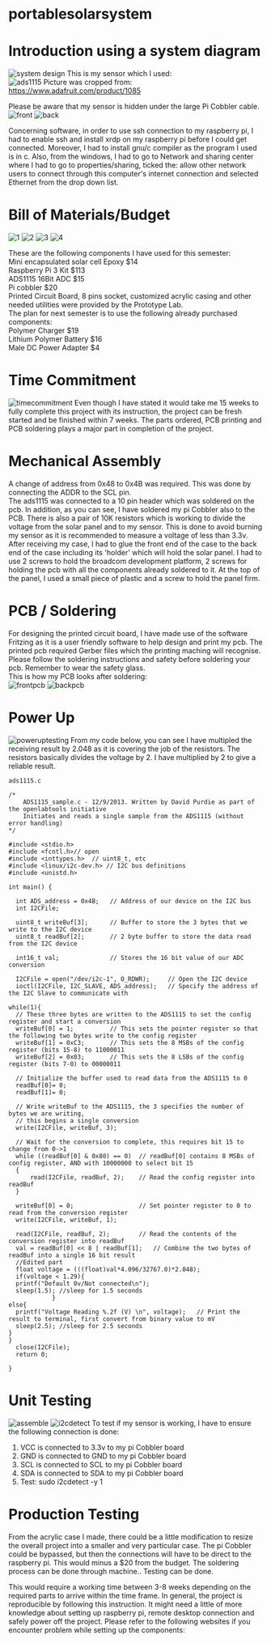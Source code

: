 # portablesolarsystem
# Introduction using a system diagram
![system design](https://user-images.githubusercontent.com/42982622/49830478-453ac500-fd5f-11e8-8344-6b2f8369185e.png)
This is my sensor which I used: <br/>
![ads1115](https://user-images.githubusercontent.com/42982622/49827298-fa1cb400-fd56-11e8-92e4-277b1a9c7a47.png)
Picture was cropped from: https://www.adafruit.com/product/1085 <br/>

Please be aware that my sensor is hidden under the large Pi Cobbler cable. <br/>
![front](https://user-images.githubusercontent.com/42982622/49824300-cdb16980-fd4f-11e8-898e-ef7c0ce9466d.jpg)
![back](https://user-images.githubusercontent.com/42982622/49824316-d30eb400-fd4f-11e8-99d3-79dec2b79726.jpg)


Concerning software, in order to use ssh connection to my raspberry pi, I had to enable ssh and install xrdp on my raspberry pi before I could get connected. Moreover, I had to install gnu/c compiler as the program I used is in c. Also, from the windows, I had to go to Network and sharing center where I had to go to properties/sharing, ticked the: allow other network users to connect through this computer's internet connection and selected Ethernet from the drop down list. <br/>



# Bill of Materials/Budget
![1](https://user-images.githubusercontent.com/42982622/46377610-0a355a80-c667-11e8-8eae-219a86079d8f.jpg)
![2](https://user-images.githubusercontent.com/42982622/46377611-0a355a80-c667-11e8-9caf-cc08f2a2db3f.jpg)
![3](https://user-images.githubusercontent.com/42982622/46377612-0a355a80-c667-11e8-9c26-09587ed1588b.jpg)
![4](https://user-images.githubusercontent.com/42982622/46377613-0a355a80-c667-11e8-8817-46457f73cb27.jpg)

These are the following components I have used for this semester: <br/>
Mini encapsulated solar cell Epoxy $14 <br/>
Raspberry Pi 3 Kit $113 <br/>
ADS1115 16Bit ADC $15 <br/>
Pi cobbler $20 <br/>
Printed Circuit Board, 8 pins socket, customized acrylic casing and other needed utilities were provided by the Prototype Lab. <br/>
The plan for next semester is to use the following already purchased components: <br/>
Polymer Charger $19 <br/>
Lithium Polymer Battery $16 <br/> 
Male DC Power Adapter $4  <br/>

# Time Commitment
![timecommitment](https://user-images.githubusercontent.com/42982622/49824569-65af5300-fd50-11e8-90a7-5e976da4524b.png)
Even though I have stated it would take me 15 weeks to fully complete this project with its instruction, the project can be fresh started and be finished within 7 weeks. The parts ordered, PCB printing and PCB soldering plays a major part in completion of the project. <br/>

# Mechanical Assembly
A change of address from 0x48 to 0x4B was required. This was done by connecting the ADDR to the SCL pin. <br/>
The ads1115 was connected to a 10 pin header which was soldered on the pcb. In addition, as you can see, I have soldered my pi Cobbler also to the PCB. There is also a pair of 10K resistors which is working to divide the voltage from the solar panel and to my sensor. This is done to avoid burning my sensor as it is recommended to measure a voltage of less than 3.3v. <br/>
After receiving my case, I had to glue the front end of the case to the back end of the case including its 'holder' which will hold the solar panel. I had to use 2 screws to hold the broadcom development platform, 2 screws for holding the pcb with all the components already soldered to it. At the top of the panel, I used a small piece of plastic and a screw to hold the panel firm.


# PCB / Soldering
For designing the printed circuit board, I have made use of the software Fritzing as it is a user friendly software to help design and print my pcb. The printed pcb required Gerber files which the printing maching will recognise. <br/>
Please follow the soldering instructions and safety before soldering your pcb. Remember to wear the safety glass. <br/>
This is how my PCB looks after soldering: <br/>
![frontpcb](https://user-images.githubusercontent.com/42982622/49824367-ec176500-fd4f-11e8-8703-3669a34bdb7f.jpg)
![backpcb](https://user-images.githubusercontent.com/42982622/49824368-ec176500-fd4f-11e8-8948-25bf8d5d45ef.jpg)


# Power Up
![poweruptesting](https://user-images.githubusercontent.com/42982622/49824351-e457c080-fd4f-11e8-9f5e-c7b8d0077b0d.png)
From my code below, you can see I have multipled the receiving result by 2.048 as it is covering the job of the resistors. The resistors basically divides the voltage by 2. I have multiplied by 2 to give a reliable result. <br/>

```ads1115.c```
```
/* 
	ADS1115_sample.c - 12/9/2013. Written by David Purdie as part of the openlabtools initiative
	Initiates and reads a single sample from the ADS1115 (without error handling)
*/

#include <stdio.h>
#include <fcntl.h>// open
#include <inttypes.h>  // uint8_t, etc
#include <linux/i2c-dev.h> // I2C bus definitions
#include <unistd.h>

int main() {
	
  int ADS_address = 0x4B;	// Address of our device on the I2C bus
  int I2CFile;
  
  uint8_t writeBuf[3];		// Buffer to store the 3 bytes that we write to the I2C device
  uint8_t readBuf[2];		// 2 byte buffer to store the data read from the I2C device
  
  int16_t val;				// Stores the 16 bit value of our ADC conversion
  
  I2CFile = open("/dev/i2c-1", O_RDWR);		// Open the I2C device
  ioctl(I2CFile, I2C_SLAVE, ADS_address);   // Specify the address of the I2C Slave to communicate with

while(1){	  
  // These three bytes are written to the ADS1115 to set the config register and start a conversion 
  writeBuf[0] = 1;			// This sets the pointer register so that the following two bytes write to the config register
  writeBuf[1] = 0xC3;   	// This sets the 8 MSBs of the config register (bits 15-8) to 11000011
  writeBuf[2] = 0x03;  		// This sets the 8 LSBs of the config register (bits 7-0) to 00000011
  
  // Initialize the buffer used to read data from the ADS1115 to 0
  readBuf[0]= 0;		
  readBuf[1]= 0;
	  
  // Write writeBuf to the ADS1115, the 3 specifies the number of bytes we are writing,
  // this begins a single conversion
  write(I2CFile, writeBuf, 3);	

  // Wait for the conversion to complete, this requires bit 15 to change from 0->1
  while ((readBuf[0] & 0x80) == 0)	// readBuf[0] contains 8 MSBs of config register, AND with 10000000 to select bit 15
  {
	  read(I2CFile, readBuf, 2);	// Read the config register into readBuf
  }

  writeBuf[0] = 0;					// Set pointer register to 0 to read from the conversion register
  write(I2CFile, writeBuf, 1);
  
  read(I2CFile, readBuf, 2);		// Read the contents of the conversion register into readBuf
  val = readBuf[0] << 8 | readBuf[1];	// Combine the two bytes of readBuf into a single 16 bit result 
  //Edited part
  float voltage = (((float)val*4.096/32767.0)*2.048);
  if(voltage < 1.29){
  printf("Default 0v/Not connected\n");
  sleep(1.5); //sleep for 1.5 seconds
			}
else{
  printf("Voltage Reading %.2f (V) \n", voltage);	// Print the result to terminal, first convert from binary value to mV		
  sleep(2.5); //sleep for 2.5 seconds
}
}
  close(I2CFile);
  return 0;

}
```

# Unit Testing
![assemble](https://user-images.githubusercontent.com/42982622/49825234-ede22800-fd51-11e8-8b8d-6abb57f44af8.jpg)
![i2cdetect](https://user-images.githubusercontent.com/42982622/49824587-6d6ef780-fd50-11e8-9925-e4cbc1b9c42a.png)
To test if my sensor is working, I have to ensure the following connection is done: <br/>
1. VCC is connected to 3.3v to my pi Cobbler board <br/>
2. GND is connected to GND to my pi Cobbler board <br/>
3. SCL is connected to SCL to my pi Cobbler board <br/>
4. SDA is connected to SDA to my pi Cobbler board <br/>
5. Test: sudo i2cdetect -y 1 <br/>
# Production Testing
From the acrylic case I made, there could be a little modification to resize the overall project into a smaller and very particular case. The pi Cobbler could be bypassed, but then the connections will have to be direct to the raspberry pi. This would minus a $20 from the budget. The soldering process can be done through machine.. Testing can be done.

This would require a working time between 3-8 weeks depending on the required parts to arrive within the time frame. In general, the project is reproducible by following this instruction. It might need a little of more knowledge about setting up raspberry pi, remote desktop connection and safely power off the project. Please refer to the following websites if you encounter problem while setting up the components: 
